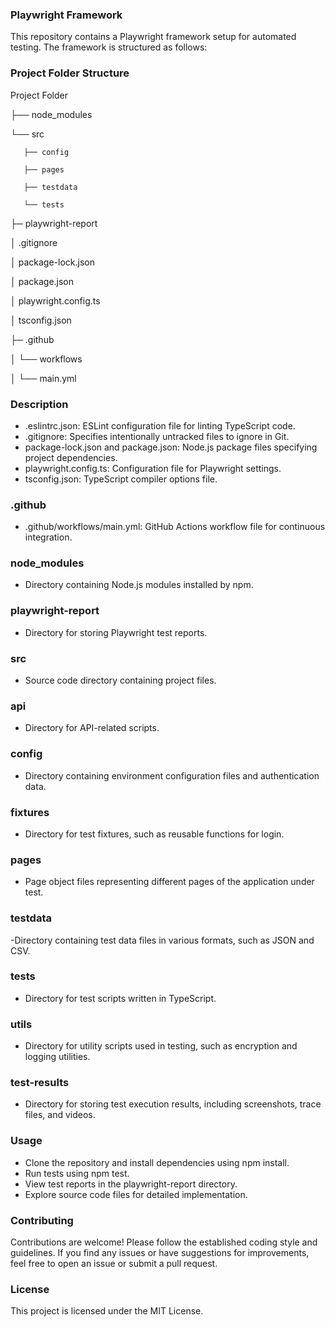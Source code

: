 ### Playwright Framework

This repository contains a Playwright framework setup for automated testing. The framework is structured as follows:

### Project Folder Structure

Project Folder

├── node_modules

└── src
       
       ├── config
       
       ├── pages
       
       ├── testdata
       
       └── tests
       
├─ playwright-report

│ .gitignore

│ package-lock.json

│ package.json

│ playwright.config.ts

│ tsconfig.json

├─ .github

│        └── workflows

│                 └── main.yml

### Description

- .eslintrc.json: ESLint configuration file for linting TypeScript code.
- .gitignore: Specifies intentionally untracked files to ignore in Git.
- package-lock.json and package.json: Node.js package files specifying project dependencies.
- playwright.config.ts: Configuration file for Playwright settings.
- tsconfig.json: TypeScript compiler options file.

### .github

- .github/workflows/main.yml: GitHub Actions workflow file for continuous integration.
  
### node_modules

- Directory containing Node.js modules installed by npm.
  
### playwright-report

- Directory for storing Playwright test reports.

### src

- Source code directory containing project files.

### api

- Directory for API-related scripts.

### config

- Directory containing environment configuration files and authentication data.

### fixtures

- Directory for test fixtures, such as reusable functions for login.

### pages

- Page object files representing different pages of the application under test.

### testdata

-Directory containing test data files in various formats, such as JSON and CSV.

### tests

- Directory for test scripts written in TypeScript.

### utils

- Directory for utility scripts used in testing, such as encryption and logging utilities.

### test-results

- Directory for storing test execution results, including screenshots, trace files, and videos.

### Usage

- Clone the repository and install dependencies using npm install.
- Run tests using npm test.
- View test reports in the playwright-report directory.
- Explore source code files for detailed implementation.

### Contributing

Contributions are welcome! Please follow the established coding style and guidelines. If you find any issues or have suggestions for improvements, feel free to open an issue or submit a pull request.

### License

This project is licensed under the MIT License.
